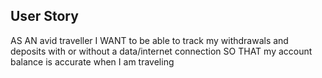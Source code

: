 ## User Story

AS AN avid traveller
I WANT to be able to track my withdrawals and deposits with or without a data/internet connection
SO THAT my account balance is accurate when I am traveling
